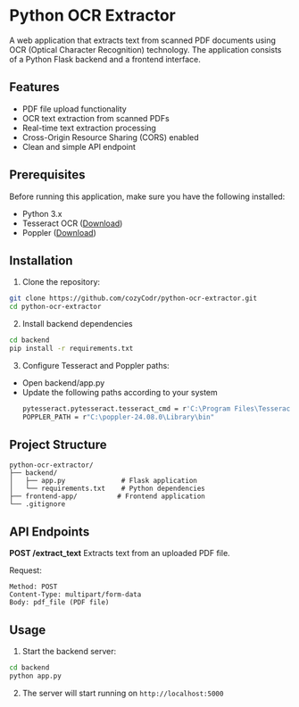# Python OCR Extractor

A web application that extracts text from scanned PDF documents using OCR (Optical Character Recognition) technology. The application consists of a Python Flask backend and a frontend interface.

## Features

- PDF file upload functionality
- OCR text extraction from scanned PDFs
- Real-time text extraction processing
- Cross-Origin Resource Sharing (CORS) enabled
- Clean and simple API endpoint

## Prerequisites

Before running this application, make sure you have the following installed:

- Python 3.x
- Tesseract OCR ([Download](https://github.com/UB-Mannheim/tesseract/wiki))
- Poppler ([Download](https://github.com/oschwartz10612/poppler-windows/releases/))

## Installation

1. Clone the repository:
```bash
git clone https://github.com/cozyCodr/python-ocr-extractor.git
cd python-ocr-extractor
```

2. Install backend dependencies
```bash
cd backend
pip install -r requirements.txt
```

3. Configure Tesseract and Poppler paths:
  - Open backend/app.py
  - Update the following paths according to your system
    ```bash
    pytesseract.pytesseract.tesseract_cmd = r'C:\Program Files\Tesseract-OCR\tesseract.exe'
    POPPLER_PATH = r"C:\poppler-24.08.0\Library\bin"
    ```


## Project Structure
```
python-ocr-extractor/
├── backend/
│   ├── app.py              # Flask application
│   └── requirements.txt    # Python dependencies
├── frontend-app/          # Frontend application
└── .gitignore
```

## API Endpoints
**POST /extract_text**
Extracts text from an uploaded PDF file.

Request:
```
Method: POST
Content-Type: multipart/form-data
Body: pdf_file (PDF file)
```


## Usage
1. Start the backend server:
```bash
cd backend
python app.py
```

2. The server will start running on `http://localhost:5000`

